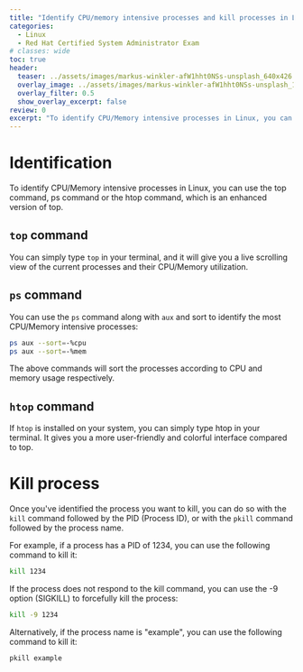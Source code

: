 ```yaml
---
title: "Identify CPU/memory intensive processes and kill processes in Linux?"
categories:
  - Linux
  - Red Hat Certified System Administrator Exam
# classes: wide
toc: true
header:
  teaser: ../assets/images/markus-winkler-afW1hht0NSs-unsplash_640x426.jpg
  overlay_image: ../assets/images/markus-winkler-afW1hht0NSs-unsplash_1920x1280.jpg
  overlay_filter: 0.5
  show_overlay_excerpt: false
review: 0
excerpt: "To identify CPU/Memory intensive processes in Linux, you can use the top command, ps command or the htop command, which is an enhanced version of top."
---
```


# Identification
To identify CPU/Memory intensive processes in Linux, you can use the top command, ps command or the htop command, which is an enhanced version of top.

## `top` command
You can simply type `top` in your terminal, and it will give you a live scrolling view of the current processes and their CPU/Memory utilization.

## `ps` command
   
You can use the `ps` command along with `aux` and sort to identify the most CPU/Memory intensive processes:
```bash
ps aux --sort=-%cpu
ps aux --sort=-%mem
```
The above commands will sort the processes according to CPU and memory usage respectively.

## `htop` command
If `htop` is installed on your system, you can simply type htop in your terminal. It gives you a more user-friendly and colorful interface compared to top.

# Kill process
Once you've identified the process you want to kill, you can do so with the `kill` command followed by the PID (Process ID), or with the `pkill` command followed by the process name.

For example, if a process has a PID of 1234, you can use the following command to kill it:

```bash
kill 1234
```
If the process does not respond to the kill command, you can use the -9 option (SIGKILL) to forcefully kill the process:

```bash
kill -9 1234
```

Alternatively, if the process name is "example", you can use the following command to kill it:

```bash
pkill example
```